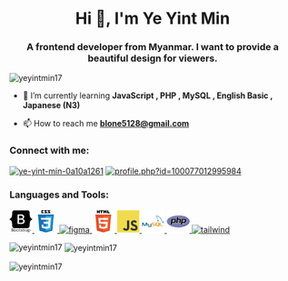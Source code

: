 <h1 align="center">Hi 👋, I'm Ye Yint Min</h1>
<h3 align="center">A frontend developer from Myanmar. I want to provide a beautiful design for viewers.</h3>

<p align="left"> <img src="https://komarev.com/ghpvc/?username=yeyintmin17&label=Profile%20views&color=0e75b6&style=flat" alt="yeyintmin17" /> </p>

- 🌱 I’m currently learning **JavaScript , PHP , MySQL , English Basic , Japanese (N3)**

- 📫 How to reach me **blone5128@gmail.com**

<h3 align="left">Connect with me:</h3>
<p align="left">
<a href="https://linkedin.com/in/ye-yint-min-0a10a1261" target="blank"><img align="center" src="https://raw.githubusercontent.com/rahuldkjain/github-profile-readme-generator/master/src/images/icons/Social/linked-in-alt.svg" alt="ye-yint-min-0a10a1261" height="30" width="40" /></a>
<a href="https://fb.com/profile.php?id=100077012995984" target="blank"><img align="center" src="https://raw.githubusercontent.com/rahuldkjain/github-profile-readme-generator/master/src/images/icons/Social/facebook.svg" alt="profile.php?id=100077012995984" height="30" width="40" /></a>
</p>

<h3 align="left">Languages and Tools:</h3>
<p align="left"> <a href="https://getbootstrap.com" target="_blank" rel="noreferrer"> <img src="https://raw.githubusercontent.com/devicons/devicon/master/icons/bootstrap/bootstrap-plain-wordmark.svg" alt="bootstrap" width="40" height="40"/> </a> <a href="https://www.w3schools.com/css/" target="_blank" rel="noreferrer"> <img src="https://raw.githubusercontent.com/devicons/devicon/master/icons/css3/css3-original-wordmark.svg" alt="css3" width="40" height="40"/> </a> <a href="https://www.figma.com/" target="_blank" rel="noreferrer"> <img src="https://www.vectorlogo.zone/logos/figma/figma-icon.svg" alt="figma" width="40" height="40"/> </a> <a href="https://www.w3.org/html/" target="_blank" rel="noreferrer"> <img src="https://raw.githubusercontent.com/devicons/devicon/master/icons/html5/html5-original-wordmark.svg" alt="html5" width="40" height="40"/> </a> <a href="https://developer.mozilla.org/en-US/docs/Web/JavaScript" target="_blank" rel="noreferrer"> <img src="https://raw.githubusercontent.com/devicons/devicon/master/icons/javascript/javascript-original.svg" alt="javascript" width="40" height="40"/> </a> <a href="https://www.mysql.com/" target="_blank" rel="noreferrer"> <img src="https://raw.githubusercontent.com/devicons/devicon/master/icons/mysql/mysql-original-wordmark.svg" alt="mysql" width="40" height="40"/> </a> <a href="https://www.php.net" target="_blank" rel="noreferrer"> <img src="https://raw.githubusercontent.com/devicons/devicon/master/icons/php/php-original.svg" alt="php" width="40" height="40"/> </a> <a href="https://tailwindcss.com/" target="_blank" rel="noreferrer"> <img src="https://www.vectorlogo.zone/logos/tailwindcss/tailwindcss-icon.svg" alt="tailwind" width="40" height="40"/> </a> </p>

<p><img align="left" src="https://github-readme-stats.vercel.app/api/top-langs?username=yeyintmin17&show_icons=true&locale=en&layout=compact" alt="yeyintmin17" /></p>

<p>&nbsp;<img align="center" src="https://github-readme-stats.vercel.app/api?username=yeyintmin17&show_icons=true&locale=en" alt="yeyintmin17" /></p>

<p><img align="center" src="https://github-readme-streak-stats.herokuapp.com/?user=yeyintmin17&" alt="yeyintmin17" /></p>
